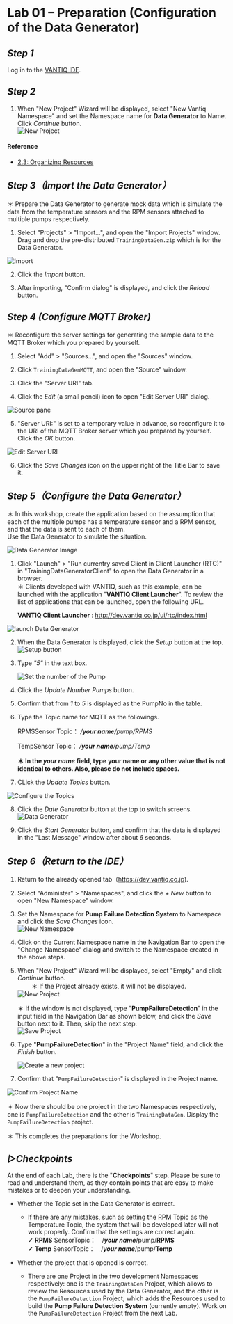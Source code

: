 # **Lab 01 – Preparation (Configuration of the Data Generator)**

## ***Step 1***

Log in to the [VANTIQ IDE](https://dev.vantiq.co.jp).

## ***Step 2***

1. When "New Project" Wizard will be displayed, select "New Vantiq Namespace" and set the Namespace name for **Data Generator** to Name. Click _Continue_ button.  
   ![New Project](../../imgs/Lab01/image0.png)  

#### Reference
  - [2.3: Organizing Resources](https://community.vantiq.com/courses/developer-level-1-course/lessons/2-the-vantiq-platform/topic/2-3-organizing-resources-master/)

## ***Step 3（Import the Data Generator）***

＊ Prepare the Data Generator to generate mock data which is simulate the data from the temperature sensors and the RPM sensors attached to multiple pumps respectively.

1. Select "Projects" > "Import...", and open the "Import Projects" window.  
     Drag and drop the pre-distributed `TrainingDataGen.zip` which is for the Data Generator.

![Import](../../imgs/Lab01/image6.png)

2. Click the _Import_ button.  

3. After importing, "Confirm dialog" is displayed, and click the _Reload_ button.

## ***Step 4 (Configure MQTT Broker)***

＊ Reconfigure the server settings for generating the sample data to the MQTT Broker which you prepared by yourself.  

1. Select "Add" > "Sources...", and open the "Sources" window.

2. Click `TrainingDataGenMQTT`, and open the "Source" window.

3. Click the "Server URI" tab.

4. Click the _Edit_ (a small pencil) icon to open "Edit Server URI" dialog.

![Source pane](../../imgs/Lab01/image02.png)

5. "Server URI:" is set to a temporary value in advance, so reconfigure it to the URI of the MQTT Broker server which you prepared by yourself. Click the _OK_ button.

![Edit Server URI](../../imgs/Lab01/image03.png)

6. Click the _Save Changes_ icon on the upper right of the Title Bar to save it.


## ***Step 5（Configure the Data Generator）***

＊ In this workshop, create the application based on the assumption that each of the multiple pumps has a temperature sensor and a RPM sensor, and that the data is sent to each of them.  
Use the Data Generator to simulate the situation.

  ![Data Generator Image](../../imgs/Lab01/image7.png)

1. Click "Launch" > "Run currentry saved Client in Client Launcher (RTC)" in "TrainingDataGeneratorClient" to open the Data Generator in a browser.  
  ＊ Clients developed with VANTIQ, such as this example, can be launched with the application "**VANTIQ Client Launcher**". To review the list of applications that can be launched, open the following URL.


    **VANTIQ Client Launcher** : <http://dev.vantiq.co.jp/ui/rtc/index.html>

  ![launch Data Generator](../../imgs/Lab01/image8.png)


2. When the Data Generator is displayed, click the _Setup_ button at the top.  ![Setup button](../../imgs/Lab01/image9.png)

3. Type _"5"_ in the text box.

    ![Set the number of the Pump](../../imgs/Lab01/image10.png)

4. Click the _Update Number Pumps_ button.

5. Confirm that from _1_ to _5_ is displayed as the PumpNo in the table.

6. Type the Topic name for MQTT as the followings.  

    RPMSSensor Topic： _/***your name***/pump/RPMS_

    TempSensor Topic： _/***your name***/pump/Temp_

    **＊ In the _your name_ field, type your name or any other value that is not identical to others. Also, please do not include spaces.**

7. CLick the _Update Topics_ button.

  ![Configure the Topics](../../imgs/Lab01/image11.png)

8. Click the _Date Generator_ button at the top to switch screens.   ![Data Generator](../../imgs/Lab01/image12.png)

9. Click the _Start Generator_ button, and confirm that the data is displayed in the "Last Message" window after about _6_ seconds.


## ***Step 6（Return to the IDE）***

1. Return to the already opened tab（https://dev.vantiq.co.jp).

2. Select "Administer" > "Namespaces", and click the _+ New_ button to open "New Namespace" window.

3. Set the Namespace for **Pump Failure Detection System** to Namespace and click the _Save Changes_ icon.  
  ![New Namespace](../../imgs/Lab01/image01.png)  

4. Click on the Current Namespace name in the Navigation Bar to open the "Change Namespace" dialog and switch to the Namespace created in the above steps.  

1. When "New Project" Wizard will be displayed, select "Empty" and click _Continue_ button.    
　　 ＊ If the Project already exists, it will not be displayed.  
   ![New Project](../../imgs/Lab01/image2.png)  

    ＊ If the window is not displayed, type "**PumpFailureDetection**" in the input field in the Navigation Bar as shown below, and click the _Save_ button next to it. Then, skip the next step.  
    ![Save Project](../../imgs/Lab01/image3.png)

2. Type "**PumpFailureDetection**" in the "Project Name" field, and click the _Finish_ button.  

    ![Create a new project](../../imgs/Lab01/image4.png)

3. Confirm that "`PumpFailureDetection`" is displayed in the Project name.  

![Confirm Project Name](../../imgs/Lab01/image5.png)

＊ Now there should be one project in the two Namespaces respectively, one is `PumpFailureDetection` and the other is `TrainingDataGen`. Display the `PumpFailureDetection` project.

 ＊ This completes the preparations for the Workshop.

## ***▷Checkpoints***

At the end of each Lab, there is the "**Checkpoints**" step. Please be sure to read and understand them, as they contain points that are easy to make mistakes or to deepen your understanding.  

-   Whether the Topic set in the Data Generator is correct.
    -   If there are any mistakes, such as setting the RPM Topic as the Temperature Topic, the system that will be developed later will not work properly. Confirm that the settings are correct again.  
        ✔︎   **RPMS** SensorTopic：　/***your name***/pump/**RPMS**  
        ✔︎   **Temp** SensorTopic：　/***your name***/pump/**Temp**

-   Whether the project that is opened is correct.
    -   There are one Project in the two development Namespaces respectively: one is the `TrainingDataGen` Project, which allows to review the Resources used by the Data Generator, and the other is the `PumpFailureDetection` Project, which adds the Resources used to build the **Pump Failure Detection System** (currently empty). Work on the `PumpFailureDetection` Project from the next Lab.
